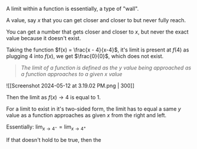 A limit within a function is essentially, a type of "wall".

A value, say $x$ that you can get closer and closer to but never fully reach.

You can get a number that gets closer and closer to $x$, but never the exact value because it doesn't exist.

Taking the function $f(x) = \frac{x - 4}{x-4}$, it's limit is present at $f(4)$ as plugging $4$ into $f(x)$, we get $\frac{0}{0}$, which does not exist.

>*The limit of a function is defined as the $y$ value being approached as a function approaches to a given $x$ value*

![[Screenshot 2024-05-12 at 3.19.02 PM.png | 300]]

Then the limit as $f(x) \rightarrow 4$ is equal to $1$.

For a limit to exist in it's two-sided form, the limit has to equal a same $y$ value as a function approaches as given $x$ from the right and left.

Essentially: $\lim_{x\rightarrow 4^-} =\lim_{x\rightarrow 4^+}$

If that doesn't hold to be true, then the 
